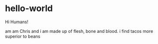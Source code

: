 # hello-world

Hi Humans!

am am Chris and i am made up of flesh, bone and blood.
i find tacos more superior to beans
